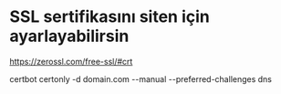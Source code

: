 # SSL sertifikasını siten için ayarlayabilirsin

https://zerossl.com/free-ssl/#crt

certbot certonly -d domain.com --manual --preferred-challenges dns

